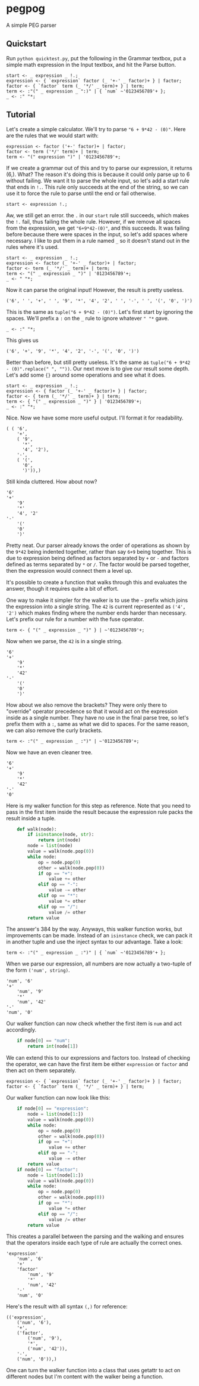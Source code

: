 # pegpog

A simple PEG parser

## Quickstart

Run `python quicktest.py`, put the following in the Grammar textbox, put a
simple math expression in the Input textbox, and hit the Parse button.

    start <- _ expression _ !.;
    expression <- { `expression` factor (_ '+-' _ factor)+ } | factor;
    factor <- { `factor` term (_ '*/' _ term)+ } | term;
    term <- :"(" _ expression _ ":)" | { `num` ~'0123456789'+ };
    _ <- :" "*;

## Tutorial

Let's create a simple calculator. We'll try to parse `"6 + 9*42 - (0)"`.
Here are the rules that we would start with:

    expression <- factor ('+-' factor)+ | factor;
    factor <- term ('*/' term)+ | term;
    term <- "(" expression ")" | '0123456789'+;

If we create a grammar out of this and try to parse our expression, it returns
(6,). What? The reason it's doing this is because it could only parse up to 6
without failing. We want it to parse the whole input, so let's add a start rule
that ends in `!.`. This rule only succeeds at the end of the string, so we can
use it to force the rule to parse until the end or fail otherwise.

    start <- expression !.;

Aw, we still get an error. the `.` in our `start` rule still succeeds, which
makes the `!.` fail, thus failing the whole rule. However, if we remove all
spaces from the expression, we get `"6+9*42-(0)"`, and this succeeds. It was
failing before because there were spaces in the input, so let's add spaces
where necessary. I like to put them in a rule named `_` so it doesn't stand out
in the rules where it's used.

    start <- _ expression _ !.;
    expression <- factor (_ '+-' _ factor)+ | factor;
    factor <- term (_ '*/' _ term)+ | term;
    term <- "(" _ expression _ ")" | '0123456789'+;
    _ <- " "*;

Now it can parse the original input! However, the result is pretty useless.

    ('6', ' ', '+', ' ', '9', '*', '4', '2', ' ', '-', ' ', '(', '0', ')')

This is the same as `tuple("6 + 9*42 - (0)")`. Let's first start by ignoring
the spaces. We'll prefix a `:` on the `_` rule to ignore whatever `" "*` gave.

    _ <- :" "*;

This gives us

    ('6', '+', '9', '*', '4', '2', '-', '(', '0', ')')

Better than before, but still pretty useless. It's the same as
`tuple("6 + 9*42 - (0)".replace(" ", ""))`. Our next move is to give our result
some depth. Let's add some `{}` around some operations and see what it does.

    start <- _ expression _ !.;
    expression <- { factor (_ '+-' _ factor)+ } | factor;
    factor <- { term (_ '*/' _ term)+ } | term;
    term <- { "(" _ expression _ ")" } | '0123456789'+;
    _ <- :" "*;

Nice. Now we have some more useful output. I'll format it for readability.

    ( ( '6',
        '+',
        ( '9',
          '*',
          '4', '2'),
        '-',
        ( '(',
          '0',
          ')')),)

Still kinda cluttered. How about now?

    '6'
    '+'
        '9'
        '*'
        '4', '2'
    '-'
        '('
        '0'
        ')'

Pretty neat. Our parser already knows the order of operations as shown by the
`9*42` being indented together, rather than say `6+9` being together. This is
due to expression being defined as factors separated by `+` or `-` and factors
defined as terms separated by `*` or `/`. The factor would be parsed together,
then the expression would connect them a level up.

It's possible to create a function that walks through this and evaluates the
answer, though it requires quite a bit of effort.

One way to make it simpler for the walker is to use the `~` prefix which joins
the expression into a single string. The `42` is current represented as
`('4', '2')` which makes finding where the number ends harder than necessary.
Let's prefix our rule for a number with the fuse operator.

    term <- { "(" _ expression _ ")" } | ~'0123456789'+;

Now when we parse, the `42` is in a single string.

    '6'
    '+'
        '9'
        '*'
        '42'
    '-'
        '('
        '0'
        ')'

How about we also remove the brackets? They were only there to "override"
operator precedence so that it would act on the expression inside as a single
number. They have no use in the final parse tree, so let's prefix them with a
`:`, same as what we did to spaces. For the same reason, we can also remove the
curly brackets.

    term <- :"(" _ expression _ :")" | ~'0123456789'+;

Now we have an even cleaner tree.

    '6'
    '+'
        '9'
        '*'
        '42'
    '-'
    '0'

Here is my walker function for this step as reference. Note that you need to
pass in the first item inside the result because the expression rule packs the
result inside a tuple.

```python
    def walk(node):
        if isinstance(node, str):
            return int(node)
        node = list(node)
        value = walk(node.pop(0))
        while node:
            op = node.pop(0)
            other = walk(node.pop(0))
            if op == "+":
                value += other
            elif op == "-":
                value -= other
            elif op == "*":
                value *= other
            elif op == "/":
                value /= other
        return value
```

The answer's 384 by the way. Anyways, this walker function works, but
improvements can be made. Instead of an `isinstance` check, we can pack it in
another tuple and use the inject syntax to our advantage. Take a look:

    term <- :"(" _ expression _ :")" | { `num` ~'0123456789'+ };

When we parse our expression, all numbers are now actually a two-tuple of the
form `('num', string)`.

    'num', '6'
    '+'
        'num', '9'
        '*'
        'num', '42'
    '-'
    'num', '0'

Our walker function can now check whether the first item is `num` and act
accordingly.

```python
    if node[0] == "num":
        return int(node[1])
```

We can extend this to our expressions and factors too. Instead of checking the
operator, we can have the first item be either `expression` or `factor` and
then act on them separately.

    expression <- { `expression` factor (_ '+-' _ factor)+ } | factor;
    factor <- { `factor` term (_ '*/' _ term)+ } | term;

Our walker function can now look like this:

```python
    if node[0] == "expression":
        node = list(node[1:])
        value = walk(node.pop(0))
        while node:
            op = node.pop(0)
            other = walk(node.pop(0))
            if op == "+":
                value += other
            elif op == "-":
                value -= other
        return value
    if node[0] == "factor":
        node = list(node[1:])
        value = walk(node.pop(0))
        while node:
            op = node.pop(0)
            other = walk(node.pop(0))
            if op == "*":
                value *= other
            elif op == "/":
                value /= other
        return value
```

This creates a parallel between the parsing and the walking and ensures that
the operators inside each type of rule are actually the correct ones.

    'expression'
        'num', '6'
        '+'
        'factor'
            'num', '9'
            '*'
            'num', '42'
        '-'
        'num', '0'

Here's the result with all syntax `(,)` for reference:

    (('expression',
        ('num', '6'),
        '+',
        ('factor',
            ('num', '9'),
            '*',
            ('num', '42')),
        '-',
        ('num', '0')),)

One can turn the walker function into a class that uses getattr to act on
different nodes but I'm content with the walker being a function.

